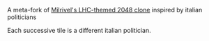A meta-fork of [Milrivel's LHC-themed 2048 clone](https://github.com/Milrivel/LHC) inspired by italian politicians

Each successive tile is a different italian politician.
